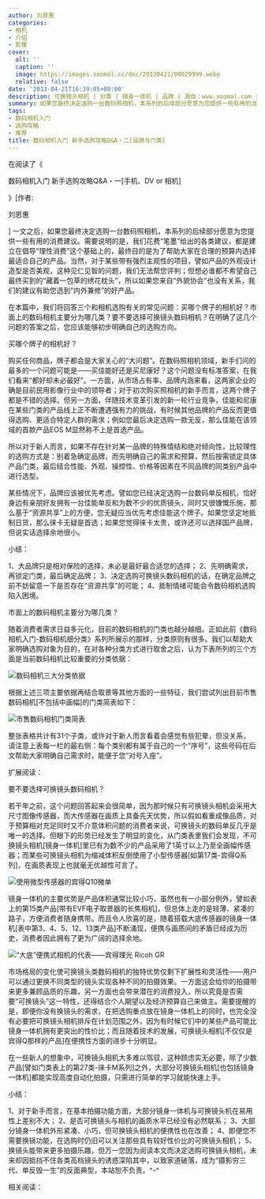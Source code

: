 ```yaml
---
author: 刘恩惠
categories:
- 相机
- 介绍
- 影像
cover:
  alt: ''
  caption: ''
  image: https://images.soomal.cc/doc/20130421/00029999.webp
  relative: false
date: '2013-04-21T16:39:05+08:00'
description: 可换镜头相机 | 分类 | 镜身一体机 | 品牌 | 源自：www.soomal.com | 版权：原创 |  平均/总评分：09.92/238
summary: 如果您最终决定选购一台数码照相机，本系列的后续部分愿意为您提供一些有用的消费建议。在本篇中，我们将回答三个和相机选购有关的常见问题：买哪个牌子的相机好？市面上的数码相机主要分为哪几类？要不要选择可换镜头数码相机？在明确了这几个问题的答案之后，您应该能够初步明确自己的选购方向。
tags:
- 数码相机入门
- 选购攻略
- 推荐
title: 数码相机入门 新手选购攻略Q&A・二[品牌与门类]
---
```


在阅读了《

数码相机入门 新手选购攻略Q&A・一[手机、DV or 相机]

》[作者:

刘恩惠

]
一文之后，如果您最终决定选购一台数码照相机，本系列的后续部分愿意为您提供一些有用的消费建议。需要说明的是，我们花费“笔墨”给出的各类建议，都是建立在倡导“理性消费”这个基础上的，最终目的是为了帮助大家在合理的预算内选择最适合自己的产品。当然，对于某些带有强烈主观性的项目，譬如产品的外观设计造型是否美观，这种见仁见智的问题，我们无法帮您评判；但想必谁都不希望自己最终买到的“藏着一包草的绣花枕头”，所以如果您来自“外貌协会”也没有关系，我们的建议有助您选到“内外兼修”的好产品。

在本篇中，我们将回答三个和相机选购有关的常见问题：买哪个牌子的相机好？市面上的数码相机主要分为哪几类？要不要选择可换镜头数码相机？在明确了这几个问题的答案之后，您应该能够初步明确自己的选购方向。

买哪个牌子的相机好？

购买任何商品，牌子都会是大家关心的“大问题”。在数码照相机领域，新手们问的最多的一个问题可能是――买佳能好还是买尼康好？这个问题没有标准答案，在我们看来“都好却未必最好”。一方面，从市场占有率、品牌内涵来看，这两家企业的确是目前民用影像行业中的领导者；对于初次购买照相机的新手而言，这两个牌子都是不错的选择。但另一方面，伴随技术变革引发的新一轮行业竞争，佳能和尼康在某些门类的产品线上正不断遭遇强有力的挑战，有时候其他品牌的产品反而更值得选购、更适合特定人群的需求；例如您最后决定选购一款无反，那么佳能在该领域的首款产品EOS M显然称不上是首选产品。

所以对于新人而言，如果不存在针对某一品牌的特殊情结和绝对倾向性，比较理性的选购方式是：别着急确定品牌，而先明确自己的需求和预算，然后按需锁定具体产品门类，最后结合性能、外观、操控性、价格等因素在不同品牌的同类别产品中进行选型。

某些情况下，品牌应该被优先考虑。譬如您已经决定选购一台数码单反相机，恰好身边有亲朋好友拥有一台佳能单反和为数不少的优质镜头，同时又很慷慨乐施，那么基于“资源共享”上的方便，您无疑应当优先考虑佳能这个牌子。如果您坚定地抵制日货，那么徕卡无疑是首选；如果您觉得徕卡太贵，或许还可以选择国产品牌，但说实话选择余地很小。

小结：


1、大品牌只是相对保险的选择，未必是最好最合适您的选择；
2、先明确需求，再锁定门类，最后确定品牌；
3、决定选购可换镜头数码相机的话，在确定品牌之前不妨留意一下是否存在“资源共享”的可能；
4、抵制情绪可能会令数码相机选购陷入困境。


市面上的数码相机主要分为哪几类？

随着消费者需求日益多元化，目前的数码相机的门类也越分越细。正如此前《数码相机入门-数码相机细分类》系列所展示的那样，分类原则有很多。我们以帮助大家明确选购对象为目的，在对各种分类方式进行取舍之后，认为下表所列的三个方面是当前数码相机比较重要的分类依据：

![数码相机三大分类依据](https://images.soomal.cc/doc/20130421/00029995.webp)





根据上述三项主要依据再结合取景等其他方面的一些特征，我们尝试列出目前市售数码相机[不包括中画幅]的门类简表如下：

![市售数码相机门类简表](https://images.soomal.cc/doc/20130421/00029996.webp)





整张表格共计有31个子类，或许对于新人而言看着会感觉有些犯晕，但没关系，请注意上表每一栏的最右侧：每个类别都有属于自己的一个“序号”，这些号码在后文帮助大家明确自己需求时，能便于您“对号入座”。

扩展阅读：









要不要选择可换镜头数码相机？

若干年之前，这个问题回答起来会很简单，因为那时候只有可换镜头相机会采用大尺寸图像传感器，而大传感器在画质上具备先天优势，所以假如看重成像品质，对于预算相对充足同时又不介意体积问题的消费者来说，可换镜头的数码单反几乎是唯一的选择。但眼下的形势已经发生了明显的变化，从门类表里我们会发现，不可换镜头相机[镜身一体机]里已有为数不少的产品采用了1英寸以上乃至全画幅传感器；而某些可换镜头相机为缩减体积反倒使用了小型传感器[如第17类-宾得Q系列]，在画质表现上也就毫无优越性可言了。

![使用微型传感器的宾得Q10微单](https://images.soomal.cc/doc/20130421/00029998.webp)





镜身一体机的主要优势是产品体积通常比较小巧，虽然也有一小部分例外，譬如表上的第15类产品[带有EVF电子取景器的长焦相机]，但总体上走的是轻薄、紧凑的路子，方便消费者随身携带。而且令人欣喜的是，随着搭载大底传感器的镜身一体机[表中第3、4、5、12、13类产品]不断涌现，便携与画质间的矛盾已经成为历史，消费者因此拥有了更为广阔的选择余地。

![“大底”便携式相机的代表――宾得理光 Ricoh GR](https://images.soomal.cc/doc/20130421/00029997.webp)





市场格局的变化使可换镜头类数码相机的独特优势仅剩下扩展性和灵活性――用户可以通过更换不同类型的镜头实现各种不同的拍摄效果。一方面这会给你的拍摄带来更多兼顾品质的乐趣，另一方面也会带来潜在的消费投入，所以究竟是否需要“可换镜头”这一特性，还得结合个人期望以及经济预算自己来做主。需要提醒的是，即便你没有换镜头的需求，在把选购重点放在镜身一体机上的同时，也完全没有必要把可换镜头相机排斥在计划范围之外，因为有时候它们中的某些产品可能比镜身一体机拥有更突出的性价比；而且随着技术的发展，可换镜头相机[不仅仅是宾得Q那样的产品]在便携性方面的进步十分明显。

在一些新人的想象中，可换镜头相机大多难以驾驭，这种顾虑实无必要，除了少数产品[譬如门类表上的第27类-徕卡M系列]之外，大部分可换镜头相机[也包括镜身一体机]都能实现高度自动化拍摄，只需进行简单的学习就能快速上手。

小结：


1、对于新手而言，在基本拍摄功能方面，大部分镜身一体机与可换镜头机在易用性上差别不大；
2、是否可换镜头与相机的画质水平已经没有必然联系；
3、大部分镜身一体机外形紧凑、小巧，但可换镜头相机的便携性也在改善；
4、即便您不需要换镜功能，在选购时仍旧可以关注那些具有较好性价比的可换镜头相机；
5、换镜头能带来更多拍摄乐趣，但万一您因为阅读本文而决定选购可换镜头相机，未来却因抵挡不住各类高档镜头的诱惑深陷其中，以致家道破落，成为“摄影穷三代、单反毁一生”的反面典型，本站恕不负责。^-^


相关阅读：
